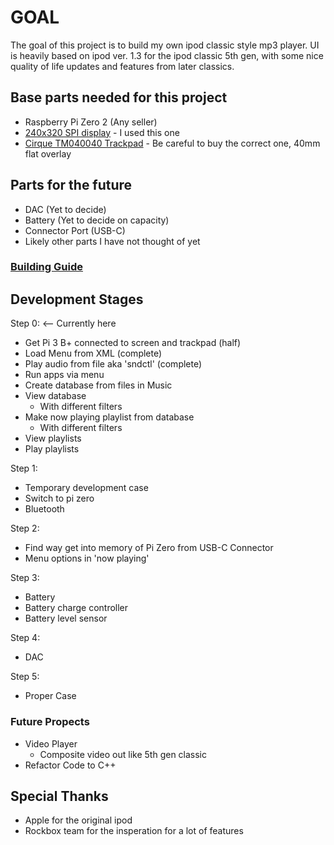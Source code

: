 # GOAL
The goal of this project is to build my own ipod classic style mp3 player. UI is heavily based on ipod ver. 1.3 for the ipod classic 5th gen, with some nice quality of life updates and features from later classics. 

## Base parts needed for this project
  - Raspberry Pi Zero 2 (Any seller)
  - [240x320 SPI display](https://www.pishop.us/product/240-320-general-2inch-ips-lcd-display-module/) - I used this one
  - [Cirque TM040040 Trackpad](https://www.mouser.com/c/?marcom=118816186) - Be careful to buy the correct one, 40mm flat overlay

## Parts for the future
  - DAC (Yet to decide)
  - Battery (Yet to decide on capacity)
  - Connector Port (USB-C)
  - Likely other parts I have not thought of yet

### [Building Guide](https://docs.google.com/document/d/1XwhfeOkbN93wCHk-AwTpOQk8uyo2gPRMQpYmsx6mDbI/edit?usp=sharing)

## Development Stages

Step 0: <-- Currently here
  - Get Pi 3 B+ connected to screen and trackpad (half)
  - Load Menu from XML (complete)
  - Play audio from file aka 'sndctl' (complete)
  - Run apps via menu
  - Create database from files in Music
  - View database
    - With different filters
  - Make now playing playlist from database
    - With different filters
  - View playlists
  - Play playlists

Step 1:
  - Temporary development case
  - Switch to pi zero
  - Bluetooth
    
Step 2:
  - Find way get into memory of Pi Zero from USB-C Connector
  - Menu options in 'now playing'

Step 3:
  - Battery
  - Battery charge controller
  - Battery level sensor
    
Step 4:
  - DAC

Step 5:
  - Proper Case

### Future Propects
  - Video Player
    - Composite video out like 5th gen classic
  - Refactor Code to C++

## Special Thanks
- Apple for the original ipod
- Rockbox team for the insperation for a lot of features
